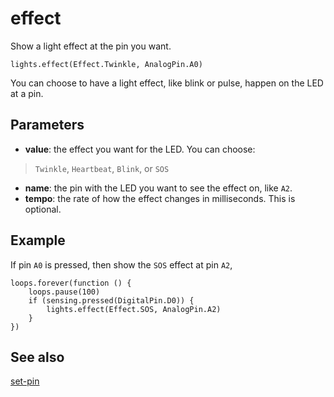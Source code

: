 # effect

Show a light effect at the pin you want.

```sig
lights.effect(Effect.Twinkle, AnalogPin.A0)
```

You can choose to have a light effect, like blink or pulse, happen on the LED at a pin.

## Parameters

* **value**: the effect you want for the LED. You can choose:
>`Twinkle`, `Heartbeat`, `Blink`, or `SOS`
* **name**: the pin with the LED you want to see the effect on, like `A2`.
* **tempo**: the rate of how the effect changes in milliseconds. This is optional.

## Example

If pin `A0` is pressed, then show the `SOS` effect at pin `A2`,

```blocks
loops.forever(function () {
    loops.pause(100)
    if (sensing.pressed(DigitalPin.D0)) {
        lights.effect(Effect.SOS, AnalogPin.A2)
    }
})
```

## See also

[set-pin](/reference/lights/set-pin)
